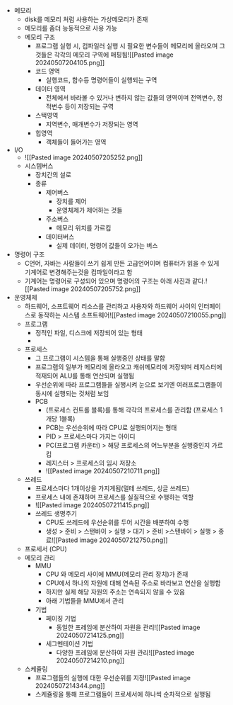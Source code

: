 - 메모리
	- disk를 메모리 처럼 사용하는 가상메모리가 존재
	- 메모리를 좀더 능동적으로 사용 가능
	- 메모리 구조
		- 프로그램 실행 시, 컴파일러 실행 시 필요한 변수들이 메모리에 올라오며 그것들은 각각의 메모리 구역에 매핑됨![[Pasted image 20240507204105.png]]
		- 코드 영역
			- 실행코드, 함수등 명령어들이 실행되는 구역
		- 데이터 영역
			- 전체에서 바라볼 수 있거나 변하지 않는 값들의 영역이며 전역변수, 정적변수 등이 저장되는 구역
		- 스택영역
			- 지역변수, 매개변수가 저장되는 영역
		- 힙영역
			- 객체들이 들어가는 영역
- I/O
	- ![[Pasted image 20240507205252.png]]
	- 시스템버스
		- 장치간의 설로
		- 종류
			- 제어버스
				- 장치를 제어
				- 운영체제가 제어하는 것들
			- 주소버스
				- 메모리 위치를 가르킴
			- 데이터버스
				- 실제 데이터, 명령어 값들이 오가는 버스
- 명령어 구조
	- C언어, 자바는 사람들이 쓰기 쉽게 만든 고급언어이며 컴퓨터가 읽을 수 있게 기계어로 변경해주는것을 컴파일이라고 함
	- 기계어는 명령어로 구성되어 있으며 명령어의 구조는 아래 사진과 같다.![[Pasted image 20240507205752.png]]
- 운영체제
	- 하드웨어, 소프트웨어 리소스를 관리하고 사용자와 하드웨어 사이의 인터페이스로 동작하는 시스템 소프트웨어![[Pasted image 20240507210055.png]]
	- 프로그램
		- 정적인 파일, 디스크에 저장되어 있는 형태 
		- 
	- 프로세스
		- 그 프로그램이 시스템을 통해 실행중인 상태를 말함
		- 프로그램의 일부가 메모리에 올라오고 캐쉬메모리에 저장되며 레지스터에 적재되어 ALU를 통해 연산되며 실행됨
		- 우선순위에 따라 프로그램들을 실행시켜 눈으로 보기엔 여러프로그램들이 동시에 실행되는 것처럼 보임
		- PCB 
			- (프로세스 컨트롤 블록)를 통해 각각의 프로세스를 관리함 (프로세스 1개당 1블록)
			- PCB는 우선순위에 따라 CPU로 실행되어지는 형태
			- PID > 프로세스마다 가지는 아이디
			- PC(프로그램 카운터) > 해당 프로세스의 어느부분을 실행중인지 가르킴
			- 레지스터 > 프로세스의 임시 저장소
			- ![[Pasted image 20240507210711.png]]
	- 쓰레드
		- 프로세스마다 1개이상을 가지게됨(멀테 쓰레드, 싱글 쓰레드)
		-  프로세스 내에 존재하며 프로세스를 실질적으로 수행하는 역할
		- ![[Pasted image 20240507211415.png]]
		- 쓰레드 생명주기
			- CPU도 쓰레드에 우선순위를 두어 시간을 배분하여 수행 
			- 생성 > 준비 > 스탠바이 > 실행 > 대기 > 준비 >스탠바이 > 실행 > 종료![[Pasted image 20240507212750.png]]
	- 프로세서 (CPU)
	- 메모리 관리
		- MMU
			- CPU 와 메모리 사이에 MMU(메모리 관리 장치)가 존재
			- CPU에서 하나의 자원에 대해 연속된 주소로 바라보고 연산을 실행함
			- 하지만 실제 해당 자원의 주소는 연속되지 않을 수 있음
			- 아래 기법들을 MMU에서 관리
		- 기법
			- 페이징 기법
				- 동일한 프레임에 분산하여 자원을 관리![[Pasted image 20240507214125.png]]
			- 세그멘테이션 기법
				- 다양한 프레임에 분산하여 자원 관리![[Pasted image 20240507214210.png]]
	- 스케쥴링
		- 프로그램들의 실행에 대한 우선순위를 지정![[Pasted image 20240507214344.png]]
		- 스케쥴링을 통해 프로그램들이 프로세서에 하나씩 순차적으로 실행됨